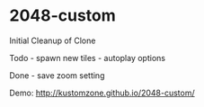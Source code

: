 2048-custom
===========

Initial Cleanup of Clone

Todo - spawn new tiles
     - autoplay options
	 
Done - save zoom setting

Demo: http://kustomzone.github.io/2048-custom/
